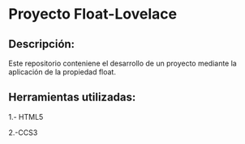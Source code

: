 # Proyecto Float-Lovelace

## Descripción:

Este repositorio conteniene el desarrollo de un proyecto mediante la aplicación de la propiedad float.


## Herramientas utilizadas:

1.- HTML5

2.-CCS3